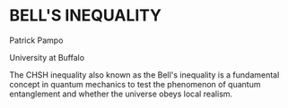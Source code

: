 # BELL'S INEQUALITY
Patrick Pampo

University at Buffalo

The CHSH inequality also known as the Bell's inequality is a fundamental concept in quantum
mechanics to test the phenomenon of quantum entanglement and whether the universe obeys local
realism. 
